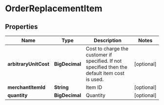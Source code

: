 

# OrderReplacementItem


## Properties

| Name | Type | Description | Notes |
|------------ | ------------- | ------------- | -------------|
|**arbitraryUnitCost** | **BigDecimal** | Cost to charge the customer if specified.  If not specified then the default item cost is used. |  [optional] |
|**merchantItemId** | **String** | Item ID |  [optional] |
|**quantity** | **BigDecimal** | Quantity |  [optional] |




